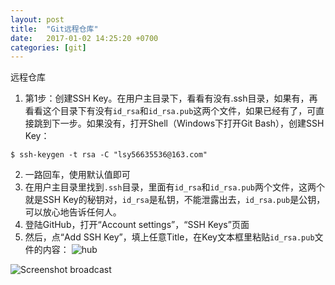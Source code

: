 ```yaml
---
layout: post
title:  "Git远程仓库"
date:   2017-01-02 14:25:20 +0700
categories: [git]
---
```


远程仓库
1.	第1步：创建SSH Key。在用户主目录下，看看有没有.ssh目录，如果有，再看看这个目录下有没有`id_rsa`和`id_rsa.pub`这两个文件，如果已经有了，可直接跳到下一步。如果没有，打开Shell（Windows下打开Git Bash），创建SSH Key：

```
$ ssh-keygen -t rsa -C "lsy56635536@163.com"
```

2.	一路回车，使用默认值即可
3.	在用户主目录里找到`.ssh`目录，里面有`id_rsa`和`id_rsa.pub`两个文件，这两个就是SSH Key的秘钥对，`id_rsa`是私钥，不能泄露出去，`id_rsa.pub`是公钥，可以放心地告诉任何人。
4.	登陆GitHub，打开“Account settings”，“SSH Keys”页面
5.	然后，点“Add SSH Key”，填上任意Title，在Key文本框里粘贴`id_rsa.pub`文件的内容：
![hub](http://139.129.117.12/img/0.png "hub")

![Screenshot broadcast](https://raw.githubusercontent.com/agusmakmun/agusmakmun.github.io/master/static/img/_posts/Broadcast_Mail.png  "Screenshot broadcast")